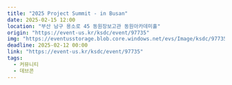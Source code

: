 ```yaml
---
title: "2025 Project Summit - in Busan"
date: 2025-02-15 12:00
location: "부산 남구 용소로 45 동원장보고관 동원아카데미홀"
origin: "https://event-us.kr/ksdc/event/97735"
img: "https://eventusstorage.blob.core.windows.net/evs/Image/ksdc/97735/ProjectInfo/Cover/f1d26a600927425b959c473597567245.png"
deadline: 2025-02-12 00:00
link: "https://event-us.kr/ksdc/event/97735"
tags:
  - 커뮤니티
  - 데브콘
---
```


